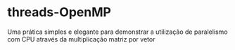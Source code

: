 # threads-OpenMP
Uma prática simples e elegante para demonstrar a utilização de paralelismo com CPU através da multiplicação matriz por vetor
